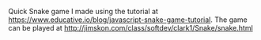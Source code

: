 Quick Snake game I made using the tutorial at https://www.educative.io/blog/javascript-snake-game-tutorial.  The game can be played at http://jimskon.com/class/softdev/clark1/Snake/snake.html
